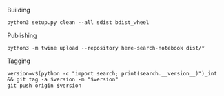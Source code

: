 

Building

    python3 setup.py clean --all sdist bdist_wheel

Publishing

    python3 -m twine upload --repository here-search-notebook dist/*

Tagging

    version=v$(python -c "import search; print(search.__version__)")_int && git tag -a $version -m "$version"
    git push origin $version